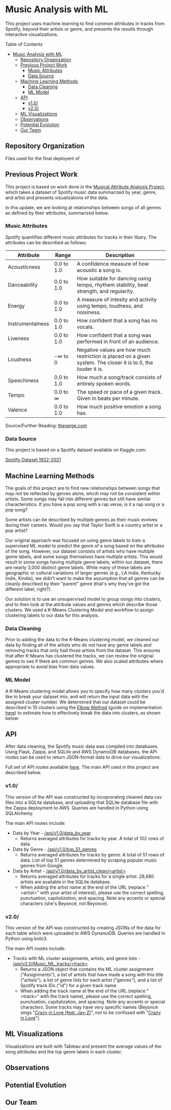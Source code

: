 # Music Analysis with ML

This project uses machine learning to find common attributes in tracks from Spotify, beyond their artists or genre, and presents the results through interactive visualizations.

Table of Contents
- [Music Analysis with ML](#music-analysis-with-ml)
  - [Repository Organization](#repository-organization)
  - [Previous Project Work](#previous-project-work)
    - [Music Attributes](#music-attributes)
    - [Data Source](#data-source)
  - [Machine Learning Methods](#machine-learning-methods)
    - [Data Cleaning](#data-cleaning)
    - [ML Model](#ml-model)
  - [API](#api)
    - [v1.0/](#v10)
    - [v2.0/](#v20)
  - [ML Visualizations](#ml-visualizations)
  - [Observations](#observations)
  - [Potential Evolution](#potential-evolution)
  - [Our Team](#our-team)

## Repository Organization
Files used for the final deployent of 

## Previous Project Work
This project is based on work done in the [Musical Attribute Analysis Project](https://github.com/alexdanieldelcampo/Musical_Analysis), which takes a dataset of Spotify music data summarized by year, genre, and artist and presents visualizations of the data.

In this update, we are looking at relationships between songs of all genres as defined by their attributes, summarized below.

### Music Attributes

Spotify quantifies different music attributes for tracks in their libary.  The attributes can be described as follows:

|Attribute|Range|Description|
|-|-|-|
|Acousticness|0.0 to 1.0|A confidence measure of how acoustic a song is.|
|Danceability|0.0 to 1.0|How suitable for dancing using tempo, rhythem stability, beat strength, and regularity.|
|Energy|0.0 to 1.0|A measure of intesity and activity using tempo, loudness, and noisiness.|
|Instrumentalness|0.0 to 1.0|How confident that a song has no vocals.|
|Liveness|0.0 to 1.0|How confident that a song was performed in front of an audience. |
|Loudness|-∞ to 0|Negative values are how much restriction is placed on a given system. The closer it is to 0, the louder it is.|
|Speechiness|0.0 to 1.0|How much a song/track consists of entirely spoken words.|
|Tempo|0.0 to ∞ |The speed or pace of a given track. Given in beats per minute.|
|Valence|0.0 to 1.0|How much positive emotion a song has.|

Source/Further Reading: [theverge.com](https://www.theverge.com/tldr/2018/2/5/16974194/spotify-recommendation-algorithm-playlist-hack-nelson)

### Data Source

This project is based on a Spotify dataset available on Kaggle.com:

[Spotify Dataset 1922-2021](https://www.kaggle.com/yamaerenay/spotify-dataset-19212020-160k-tracks)

## Machine Learning Methods
The goals of this project are to find new relationships between songs that may not be reflected by genres alone, whcih may not be consistent within artists.  Some songs may fall into different genres but still have similar characteristics. If you have a pop song with a rap verse, is it a rap song or a pop song?

Some artists can be described by multiple genres as their music evolves during their careers.  Would you say that Taylor Swift is a country artist or a pop artist?  

Our original approach was focused on using genre labels to train a supervised ML model to predict the genre of a song based on the attributes of the song.  However, our dataset consists of artists who have multiple genre labels, and some songs themselves have multiple artists.  This would result in some songs having multiple genre labels; within our dataset, there are nearly 3,000 distinct genre labels.  While many of these labels are geographic or cultural variations of larger genres (e.g., LA Indie, Kentucky Indie, Kindie), we didn't want to make the assumption that all genres can be cleanly described by their "parent" genre (that's why they've got the different label, right?).

Our solution is to use an unsupervised model to group songs into clusters, and to then look at the attribute values and genres which describe those clusters.  We used a K-Means Clustering Model and workflow to assign clustering labels to our data for this analysis.

### Data Cleaning
Prior to adding the data to the K-Means clustering model, we cleaned our data by finding all of the artists who do not have any genre labels and removing tracks that only had those artists from the dataset.  This ensures that after K-Means has clustered the tracks, we can review the original genres to see if there are common genres.  We also scaled attributes where appropriate to avoid bias from data values.

### ML Model
A K-Means clustering model allows you to specify how many clusters you'd like to break your dataset into, and will return the input data with the assigned cluster number.  We determined that our dataset could be described in 10 clusters using the [Elbow Method](https://en.wikipedia.org/wiki/Elbow_method_(clustering)) (guide on implementation [here](https://towardsdatascience.com/k-means-clustering-algorithm-applications-evaluation-methods-and-drawbacks-aa03e644b48a)) to estimate how to effectively break the data into clusters, as shown below:


## API

After data cleaning, the Spotify music data was compiled into databases.  Using Flask, Zappa, and SQLite and AWS DynamoDB databases, the API routes can be used to return JSON-format data to drive our visualizations.

Full set of API routes available [here](https://1whrq8dnsi.execute-api.us-west-1.amazonaws.com/dev/).  The main API used in this project are described below.

### v1.0/
This version of the API was constructed by incoprorating cleaned data csv files into a SQLite database, and uploading that SQLite database file with the Zappa deployment to AWS.  Queries are handled in Python using SQLAlchemy.

The main API routes include:
- Data by Year - [/api/v1.0/data_by_year](https://1whrq8dnsi.execute-api.us-west-1.amazonaws.com/dev/api/v1.0/data_by_year)
  - Returns averaged attributes for tracks by year.  A total of 102 rows of data.
- Data by Genre - [/api/v1.0/top_51_genres](https://1whrq8dnsi.execute-api.us-west-1.amazonaws.com/dev/api/v1.0/top_51_genres)
  - Returns averaged attributes for tracks by genre.  A total of 51 rows of data.  List of top 51 genres determined by scraping popular music genres from Google.
- Data by Artist - [/api/v1.0/data_by_artist_clean/&lt;artist&gt;](https://1whrq8dnsi.execute-api.us-west-1.amazonaws.com/dev/api/v1.0/data_by_artist_clean/The%20B-52's)
  - Returns averaged attributes for tracks for a single artist.  28,680 artists are available in the SQLite database.
  - When adding the artist name at the end of the URL (replace "&lt;artist&gt;" with your artist of interest), please use the correct spelling, punctuation, capitalization, and spacing.  Note any accents or special characters (she's Beyoncé, not Beyonce).

### v2.0/

This version of the API was constructed by creating JSONs of the data for each table which were uploaded to AWS DynamoDB.  Queries are handled in Python using boto3.

The main API routes include:
- Tracks with ML cluster assignments, artists, and genre lists -  [/api/v2.0/Music_ML_tracks/&lt;track&gt;](https://1whrq8dnsi.execute-api.us-west-1.amazonaws.com/dev/api/v2.0/Music_ML_tracks/All%20Star)
  - Returns a JSON object that contains the ML cluster assignment ("Assignments"), a list of artists that have made a song with this title ("artists"), a list of genre lists for each artist ("genres"), and a list of Spotify track IDs ("id") for a given track name.
  - When adding the track name at the end of the URL (replace "&lt;track&gt;" with the track name), please use the correct spelling, punctuation, capitalization, and spacing.  Note any accents or special characters.  Some tracks may have very specific names (Beyoncé sings "[Crazy in Love (feat. Jay-Z)](https://1whrq8dnsi.execute-api.us-west-1.amazonaws.com/dev/api/v2.0/Music_ML_tracks/Crazy%20in%20Love%20(feat.%20Jay-Z))", not to be confused with "[Crazy in Love](https://1whrq8dnsi.execute-api.us-west-1.amazonaws.com/dev/api/v2.0/Music_ML_tracks/Crazy%20in%20Love)").

## ML Visualizations

Visualizations are built with Tableau and present the average values of the song attributes and the top genre labels in each cluster.  

## Observations

## Potential Evolution

## Our Team

